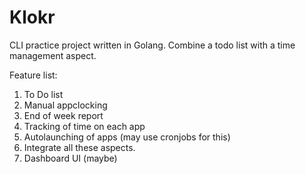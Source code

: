 # Klokr
CLI practice project written in Golang. Combine a todo list with a time management aspect.

Feature list:

1. To Do list
2. Manual appclocking
3. End of week report
4. Tracking of time on each app
5. Autolaunching of apps (may use cronjobs for this)
6. Integrate all these aspects.
7. Dashboard UI (maybe)
